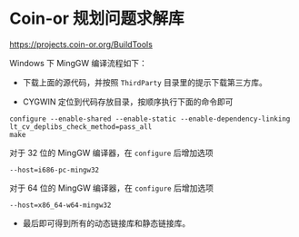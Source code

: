 Coin-or 规划问题求解库
===========

https://projects.coin-or.org/BuildTools

Windows 下 MingGW 编译流程如下：

+ 下载上面的源代码，并按照 `ThirdParty` 目录里的提示下载第三方库。

+ CYGWIN 定位到代码存放目录，按顺序执行下面的命令即可

```
configure --enable-shared --enable-static --enable-dependency-linking lt_cv_deplibs_check_method=pass_all
make
```

对于 32 位的 MingGW 编译器，在 `configure` 后增加选项

```
--host=i686-pc-mingw32
```

对于 64 位的 MingGW 编译器，在 `configure` 后增加选项

```
--host=x86_64-w64-mingw32
```

+ 最后即可得到所有的动态链接库和静态链接库。